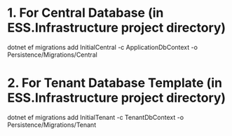 # 1. For Central Database (in ESS.Infrastructure project directory)
dotnet ef migrations add InitialCentral -c ApplicationDbContext -o Persistence/Migrations/Central

# 2. For Tenant Database Template (in ESS.Infrastructure project directory)
dotnet ef migrations add InitialTenant -c TenantDbContext -o Persistence/Migrations/Tenant
